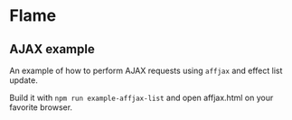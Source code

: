 # Flame

## AJAX example

An example of how to perform AJAX requests using `affjax` and effect list update.

Build it with `npm run example-affjax-list` and open affjax.html on your favorite browser.